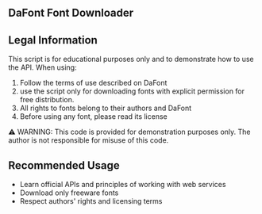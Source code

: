 ## DaFont Font Downloader

## Legal Information

This script is for educational purposes only and to demonstrate how to use the API. When using:

1. Follow the terms of use described on DaFont
2. use the script only for downloading fonts with explicit permission for free distribution.
3. All rights to fonts belong to their authors and DaFont
4. Before using any font, please read its license

⚠️ WARNING: This code is provided for demonstration purposes only. The author is not responsible for misuse of this code.

## Recommended Usage

- Learn official APIs and principles of working with web services
- Download only freeware fonts
- Respect authors' rights and licensing terms